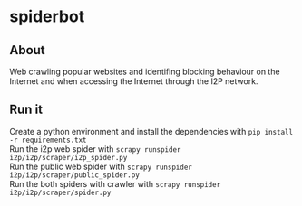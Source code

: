 # spiderbot
## About
Web crawling popular websites and identifing blocking behaviour on the Internet and when accessing the Internet through the I2P network.
## Run it
Create a python environment and install the dependencies with `pip install -r requirements.txt`  
Run the i2p web spider with `scrapy runspider i2p/i2p/scraper/i2p_spider.py`  
Run the public web spider with `scrapy runspider i2p/i2p/scraper/public_spider.py`   
Run the both spiders with crawler with `scrapy runspider i2p/i2p/scraper/spider.py`
